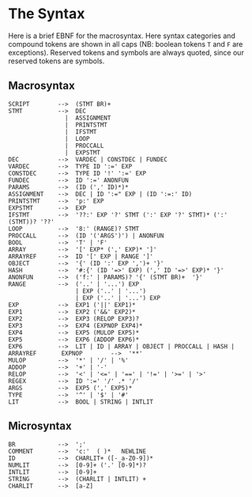 The Syntax
==========

Here is a brief EBNF for the macrosyntax.  Here syntax categories and compound tokens are shown in all 
caps (NB: boolean tokens `T` and `F` are exceptions). Reserved tokens and symbols are always quoted, 
since our reserved tokens are symbols.  



Macrosyntax
-----------

    SCRIPT        -->  (STMT BR)+
    STMT          -->  DEC 
                    |  ASSIGNMENT
                    |  PRINTSTMT
                    |  IFSTMT
                    |  LOOP
                    |  PROCCALL
                    |  EXPSTMT
    DEC           -->  VARDEC | CONSTDEC | FUNDEC
    VARDEC        -->  TYPE ID ':=' EXP 
    CONSTDEC      -->  TYPE ID '!' ':=' EXP 
    FUNDEC        -->  ID ':=' ANONFUN
    PARAMS        -->  (ID (',' ID)*)*
    ASSIGNMENT    -->  DEC | ID ':=" EXP | (ID ':=:' ID)
    PRINTSTMT     -->  'p:' EXP
    EXPSTMT       -->  EXP
    IFSTMT        -->  '??:' EXP '?' STMT (':' EXP '?' STMT)* (':' (STMT))? '??'
    LOOP          -->  '8:' (RANGE)? STMT
    PROCCALL      -->  (ID '('ARGS')') | ANONFUN
    BOOL          -->  'T' | 'F'
    ARRAY         -->  '[' EXP* (',' EXP)* ']'
    ARRAYREF      -->  ID '[' EXP | RANGE ']'
    OBJECT        -->  '{' (ID ':' EXP ',')+ '}'
    HASH          -->  '#:{' (ID '=>' EXP) (',' ID '=>' EXP)* '}'
    ANONFUN       -->  ('f:' | PARAMS)? '{' (STMT BR)+  '}'
    RANGE         -->  ('..' | '...') EXP 
                       | EXP ('..' | '...')
                       | EXP ('..' | '...') EXP
    EXP           -->  EXP1 ('||' EXP1)*
    EXP1          -->  EXP2 ('&&' EXP2)* 
    EXP2          -->  EXP3 (RELOP EXP3)?
    EXP3          -->  EXP4 (EXPNOP EXP4)*
    EXP4          -->  EXP5 (MULOP EXP5)*
    EXP5          -->  EXP6 (ADDOP EXP6)*
    EXP6          -->  LIT | ID | ARRAY | OBJECT | PROCCALL | HASH | ARRAYREF       EXPNOP        -->  '**'
    MULOP         -->  '*' | '/' | '%' 
    ADDOP         -->  '+' | '-'
    RELOP         -->  '<' | '<=' | '==' | '!=' | '>=' | '>' 
    REGEX         -->  ID ':=' '/' .* '/'
    ARGS          -->  EXP5 (',' EXP5)*
    TYPE          -->  '^' | '$' | '#' 
    LIT           -->  BOOL | STRING | INTLIT

    
    
Microsyntax
-----------

    BR            -->  ';'
    COMMENT       -->  'c:'  ( )*   NEWLINE
    ID            -->  CHARLIT+ ([-_a-Z0-9])*
    NUMLIT        -->  [0-9]+ ('.' [0-9]*)?
    INTLIT        -->  [0-9]+
    STRING        -->  (CHARLIT | INTLIT) +
    CHARLIT       -->  [a-Z]


